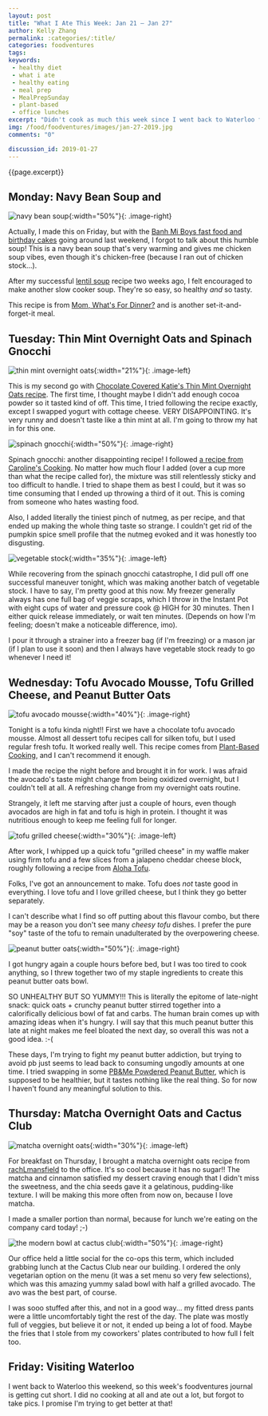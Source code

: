 ```yaml
---
layout: post
title: "What I Ate This Week: Jan 21 – Jan 27"
author: Kelly Zhang
permalink: :categories/:title/
categories: foodventures
tags:
keywords:
 - healthy diet
 - what i ate
 - healthy eating
 - meal prep
 - MealPrepSunday
 - plant-based
 - office lunches
excerpt: "Didn't cook as much this week since I went back to Waterloo for the weekend and went out for every meal. Lots of misses in the kitchen this week, but there are some success stories in here too!!"
img: /food/foodventures/images/jan-27-2019.jpg
comments: "0"

discussion_id: 2019-01-27
---
```


{{page.excerpt}}

## Monday: Navy Bean Soup and

![navy bean soup](/food/foodventures/images/navy-bean-soup.jpg){:width="50%"}{: .image-right}

Actually, I made this on Friday, but with the [Banh Mi Boys fast food and birthday cakes](https://kellyzhang.me/food/foodventures/what-i-ate-jan-14-20/#sunday) going around last weekend, I forgot to talk about this humble soup! This is a navy bean soup that's very warming and gives me chicken soup vibes, even though it's chicken-free (because I ran out of chicken stock...).

After my successful [lentil soup](/food/recipe/savoury-lentil-soup-slow-cooker-instant-pot/) recipe two weeks ago, I felt encouraged to make another slow cooker soup. They're so easy, so healthy *and* so tasty.

This recipe is from [Mom, What's For Dinner?](http://www.momwhatsfordinnerblog.com/2012/06/crock-pot-navy-bean-soup.html) and is another set-it-and-forget-it meal.

## Tuesday: Thin Mint Overnight Oats and Spinach Gnocchi

![thin mint overnight oats](/food/foodventures/images/thin-mint-overnight-oats.jpg){:width="21%"}{: .image-left}

This is my second go with [Chocolate Covered Katie's Thin Mint Overnight Oats recipe](https://chocolatecoveredkatie.com/2017/02/23/thin-mint-cookie-overnight-oats/). The first time, I thought maybe I didn't add enough cocoa powder so it tasted kind of off. This time, I tried following the recipe exactly, except I swapped yogurt with cottage cheese. VERY DISAPPOINTING. It's very runny and doesn't taste like a thin mint at all. I'm going to throw my hat in for this one.

![spinach gnocchi](/food/foodventures/images/spinach-gnocchi.jpg){:width="50%"}{: .image-right}

Spinach gnocchi: another disappointing recipe! I followed [a recipe from Caroline's Cooking](https://www.carolinescooking.com/potato-spinach-gnocchi/). No matter how much flour I added (over a cup more than what the recipe called for), the mixture was still relentlessly sticky and too difficult to handle. I tried to shape them as best I could, but it was so time consuming that I ended up throwing a third of it out. This is coming from someone who hates wasting food.

Also, I added literally the tiniest pinch of nutmeg, as per recipe, and that ended up making the whole thing taste so strange. I couldn't get rid of the pumpkin spice smell profile that the nutmeg evoked and it was honestly too disgusting.

![vegetable stock](/food/foodventures/images/vegetable-stock.jpg){:width="35%"}{: .image-left}

While recovering from the spinach gnocchi catastrophe, I did pull off one successful maneuver tonight, which was making another batch of vegetable stock. I have to say, I'm pretty good at this now. My freezer generally always has one full bag of veggie scraps, which I throw in the Instant Pot with eight cups of water and pressure cook @ HIGH for 30 minutes. Then I either quick release immediately, or wait ten minutes. (Depends on how I'm feeling; doesn't make a noticeable difference, imo).

I pour it through a strainer into a freezer bag (if I'm freezing) or a mason jar (if I plan to use it soon) and then I always have vegetable stock ready to go whenever I need it!

## Wednesday: Tofu Avocado Mousse, Tofu Grilled Cheese, and Peanut Butter Oats

![tofu avocado mousse](/food/foodventures/images/tofu-avocado-mousse.jpg){:width="40%"}{: .image-right}

Tonight is a tofu kinda night!! First we have a chocolate tofu avocado mousse. Almost all dessert tofu recipes call for silken tofu, but I used regular fresh tofu. It worked really well. This recipe comes from [Plant-Based Cooking](https://www.plantbasedcooking.com/recipe/tasty-tofu-avocado-chocolate-mousse/), and I can't recommend it enough.

I made the recipe the night before and brought it in for work. I was afraid the avocado's taste might change from being oxidized overnight, but I couldn't tell at all. A refreshing change from my overnight oats routine.

Strangely, it left me starving after just a couple of hours, even though avocados are high in fat and tofu is high in protein. I thought it was nutritious enough to keep me feeling full for longer.

![tofu grilled cheese](/food/foodventures/images/tofu-grilled-cheese.jpg){:width="30%"}{: .image-left}

After work, I whipped up a quick tofu "grilled cheese" in my waffle maker using firm tofu and a few slices from a jalapeno cheddar cheese block, roughly following a recipe from [Aloha Tofu](http://aloha-tofu.com/tofu-recipes/tofu-firm/grilled-cheese-sandwich/).

Folks, I've got an announcement to make. Tofu does *not* taste good in everything. I love tofu and I love grilled cheese, but I think they go better separately.

I can't describe what I find so off putting about this flavour combo, but there may be a reason you don't see many *cheesy tofu* dishes. I prefer the pure "soy" taste of the tofu to remain unadulterated by the overpowering cheese.

![peanut butter oats](/food/foodventures/images/peanut-butter-oats.jpg){:width="50%"}{: .image-right}

I got hungry again a couple hours before bed, but I was too tired to cook anything, so I threw together two of my staple ingredients to create this peanut butter oats bowl.

SO UNHEALTHY BUT SO YUMMY!!! This is literally the epitome of late-night snack: quick oats + crunchy peanut butter stirred together into a calorifically delicious bowl of fat and carbs. The human brain comes up with amazing ideas when it's hungry. I will say that this much peanut butter this late at night makes me feel bloated the next day, so overall this was not a good idea. :-(

These days, I'm trying to fight my peanut butter addiction, but trying to avoid pb just seems to lead back to consuming ungodly amounts at one time. I tried swapping in some [PB&Me Powdered Peanut Butter](https://amzn.to/2VqjWSl), which is supposed to be healthier, but it tastes nothing like the real thing. So for now I haven't found any meaningful solution to this.

## Thursday: Matcha Overnight Oats and Cactus Club

![matcha overnight oats](/food/foodventures/images/matcha-overnight-oats.jpg){:width="30%"}{: .image-left}

For breakfast on Thursday, I brought a matcha overnight oats recipe from [rachLmansfield](http://rachlmansfield.com/vanilla-matcha-overnight-oats/) to the office. It's so cool because it has no sugar!! The matcha and cinnamon satisfied my dessert craving enough that I didn't miss the sweetness, and the chia seeds gave it a gelatinous, pudding-like texture. I will be making this more often from now on, because I love matcha.

I made a smaller portion than normal, because for lunch we're eating on the company card today! ;-)

![the modern bowl at cactus club](/food/foodventures/images/cactus-club.jpg){:width="50%"}{: .image-right}

Our office held a little social for the co-ops this term, which included grabbing lunch at the Cactus Club near our building. I ordered the only vegetarian option on the menu (it was a set menu so very few selections), which was this amazing yummy salad bowl with half a grilled avocado. The avo was the best part, of course.

I was sooo stuffed after this, and not in a good way... my fitted dress pants were a little uncomfortably tight the rest of the day. The plate was mostly full of veggies, but believe it or not, it ended up being a lot of food. Maybe the fries that I stole from my coworkers' plates contributed to how full I felt too.

## Friday: Visiting Waterloo

I went back to Waterloo this weekend, so this week's foodventures journal is getting cut short. I did no cooking at all and ate out a lot, but forgot to take pics. I promise I'm trying to get better at that!
